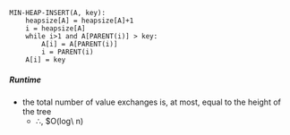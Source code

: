 ```
MIN-HEAP-INSERT(A, key):
	heapsize[A] = heapsize[A]+1
	i = heapsize[A]
	while i>1 and A[PARENT(i)] > key:
		A[i] = A[PARENT(i)]
		i = PARENT(i)
	A[i] = key
```

##### Runtime
- the total number of value exchanges is, at most, equal to the height of the tree
	- $\therefore,$ $O(log\ n)
